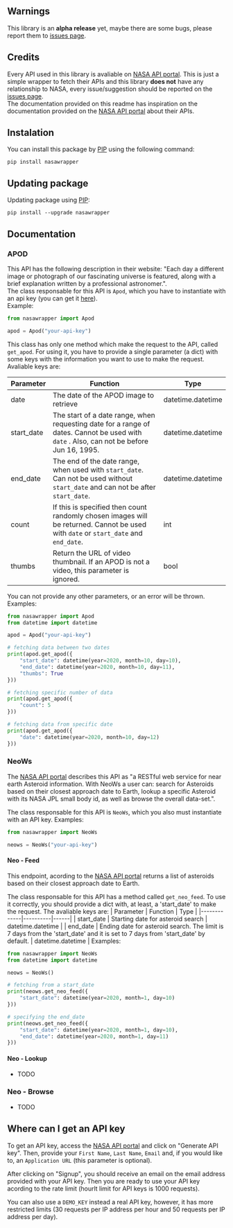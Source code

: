 ## Warnings

This library is an **alpha release** yet, maybe there are some bugs, please report them to [issues page](https://github.com/End313234/nasawrapper-python/issues). <br>

## Credits

Every API used in this library is avaliable on [NASA API portal](https://api.nasa.gov/). This is just a simple wrapper to fetch their APIs and this library **does not** have any relationship to NASA, every issue/suggestion should be reported on the [issues page](https://github.com/End313234/nasawrapper-python/issues). <br>
The documentation provided on this readme has inspiration on the documentation provided on the [NASA API portal](https://api.nasa.gov/) about their APIs.

## Instalation

You can install this package by [PIP](https://pip.pypa.io/en/stable/) using the following command:

```
pip install nasawrapper
```

## Updating package

Updating package using [PIP](https://pip.pypa.io/en/stable/):

```
pip install --upgrade nasawrapper
```

## Documentation

### APOD

This API has the following description in their website: "Each day a different image or photograph of our fascinating universe is featured, along with a brief explanation written by a professional astronomer.". <br>
The class responsable for this API is `Apod`, which you have to instantiate with an api key (you can get it [here](https://api.nasa.gov/)). <br>
Example:

```py
from nasawrapper import Apod

apod = Apod("your-api-key")
```

This class has only one method which make the request to the API, called `get_apod`.
For using it, you have to provide a single parameter (a dict) with some keys with the information you want to use to make the request. Avaliable keys are:

| Parameter  | Function                                                                                                                                 | Type              |
| ---------- | ---------------------------------------------------------------------------------------------------------------------------------------- | ----------------- |
| date       | The date of the APOD image to retrieve                                                                                                   | datetime.datetime |
| start_date | The start of a date range, when requesting date for a range of dates. Cannot be used with `date` . Also, can not be before Jun 16, 1995. | datetime.datetime |
| end_date   | The end of the date range, when used with `start_date`. Can not be used without `start_date` and can not be after `start_date`.          | datetime.datetime |
| count      | If this is specified then count randomly chosen images will be returned. Cannot be used with `date` or `start_date` and `end_date`.      | int               |
| thumbs     | Return the URL of video thumbnail. If an APOD is not a video, this parameter is ignored.                                                 | bool              |

You can not provide any other parameters, or an error will be thrown. <br>
Examples:

```py
from nasawrapper import Apod
from datetime import datetime

apod = Apod("your-api-key")

# fetching data between two dates
print(apod.get_apod({
    "start_date": datetime(year=2020, month=10, day=10),
    "end_date": datetime(year=2020, month=10, day=11),
    "thumbs": True
}))

# fetching specific number of data
print(apod.get_apod({
    "count": 5
}))

# fetching data from specific date
print(apod.get_apod({
    "date": datetime(year=2020, month=10, day=12)
}))
```

### NeoWs

The [NASA API portal](https://api.nasa.gov/) describes this API as "a RESTful web service for near earth Asteroid information. With NeoWs a user can: search for Asteroids based on their closest approach date to Earth, lookup a specific Asteroid with its NASA JPL small body id, as well as browse the overall data-set.".

The class responsable for this API is `NeoWs`, which you also must instantiate with an API key.
Examples:

```py
from nasawrapper import NeoWs

neows = NeoWs("your-api-key")
```

#### Neo - Feed

This endpoint, acording to the [NASA API portal](https://api.nasa.gov/) returns a list of asteroids based on their closest approach date to Earth.

The class responsable for this API has a method called `get_neo_feed`. To use it correctly, you should provide a dict with, at least, a 'start_date' to make the request. The avaliable keys are:
| Parameter | Function | Type |
|-------------|----------|------|
| start_date | Starting date for asteroid search | datetime.datetime |
| end_date | Ending date for asteroid search. The limit is 7 days from the 'start_date' and it is set to 7 days from 'start_date' by default. | datetime.datetime |
Examples:
```py
from nasawrapper import NeoWs
from datetime import datetime

neows = NeoWs()

# fetching from a start_date 
print(neows.get_neo_feed({
    "start_date": datetime(year=2020, month=1, day=10)
}))

# specifying the end_date
print(neows.get_neo_feed({
    "start_date": datetime(year=2020, month=1, day=10),
    "end_date": datetime(year=2020, month=1, day=11)
}))
```

#### Neo - Lookup
- TODO

### Neo - Browse
- TODO

## Where can I get an API key
To get an API key, access the [NASA API portal](https://api.nasa.gov/) and click on "Generate API key". Then, provide your `First Name`, `Last Name`, `Email` and, if you would like to, an `Application URL` (this parameter is optional).

After clicking on "Signup", you should receive an email on the email address provided with your API key. Then you are ready to use your API key acording to the rate limit (hourlt limit for API keys is 1000 requests).

You can also use a `DEMO_KEY` instead a real API key, however, it has more restricted limits (30 requests per IP address per hour and 50 requests per IP address per day).